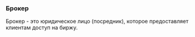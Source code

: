 ### Брокер 
Брокер - это юридическое лицо (посредник), которое предоставляет клиентам доступ на биржу. 